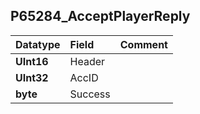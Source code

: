 ## P65284\_AcceptPlayerReply ##
| **Datatype** | **Field** | **Comment** |
|:-------------|:----------|:------------|
| **UInt16**   | Header    |             |
| **UInt32**   | AccID     |             |
| **byte**     | Success   |             |
